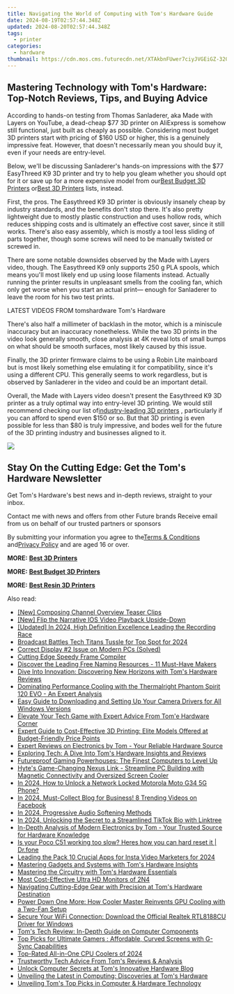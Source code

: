 ```yaml
---
title: Navigating the World of Computing with Tom's Hardware Guide
date: 2024-08-19T02:57:44.348Z
updated: 2024-08-20T02:57:44.348Z
tags:
  - printer
categories:
  - hardware
thumbnail: https://cdn.mos.cms.futurecdn.net/XTAkbnFUwer7ciyJVGEiGZ-320-80.jpg
---
```


## Mastering Technology with Tom's Hardware: Top-Notch Reviews, Tips, and Buying Advice

According to hands-on testing from Thomas Sanladerer, aka Made with Layers on YouTube, a dead-cheap $77 3D printer on AliExpress is somehow still functional, just built as cheaply as possible. Considering most budget 3D printers start with pricing of $160 USD or higher, this is a genuinely impressive feat. However, that doesn't necessarily mean you should buy it, even if your needs are entry-level.

 Below, we'll be discussing Sanladerer's hands-on impressions with the $77 EasyThreed K9 3D printer and try to help you gleam whether you should opt for it or save up for a more expensive model from our[Best Budget 3D Printers](https://www.tomshardware.com/best-picks/best-budget-3d-printers) or[Best 3D Printers](https://www.tomshardware.com/best-picks/best-3d-printers) lists, instead.

 First, the pros. The Easythreed K9 3D printer is obviously insanely cheap by industry standards, and the benefits don't stop there. It's also pretty lightweight due to mostly plastic construction and uses hollow rods, which reduces shipping costs and is ultimately an effective cost saver, since it still works. There's also easy assembly, which is mostly a tool less sliding of parts together, though some screws will need to be manually twisted or screwed in.

 There are some notable downsides observed by the Made with Layers video, though. The Easythreed K9 only supports 250 g PLA spools, which means you'll most likely end up using loose filaments instead. Actually running the printer results in unpleasant smells from the cooling fan, which only get worse when you start an actual print— enough for Sanladerer to leave the room for his two test prints.

 LATEST VIDEOS FROM tomshardware Tom's Hardware

 There's also half a millimeter of backlash in the motor, which is a miniscule inaccuracy but an inaccuracy nonetheless. While the two 3D prints in the video look generally smooth, close analysis at 4K reveal lots of small bumps on what should be smooth surfaces, most likely caused by this issue.

 Finally, the 3D printer firmware claims to be using a Robin Lite mainboard but is most likely something else emulating it for compatibility, since it's using a different CPU. This generally seems to work regardless, but is observed by Sanladerer in the video and could be an important detail.

 Overall, the Made with Layers video doesn't present the Easythreed K9 3D printer as a truly optimal way into entry-level 3D printing. We would still recommend checking our list of[industry-leading 3D printers](https://www.tomshardware.com/best-picks/best-3d-printers) , particularly if you can afford to spend even $150 or so. But that 3D printing is even possible for less than $80 is truly impressive, and bodes well for the future of the 3D printing industry and businesses aligned to it.

<!-- affiliate ads begin -->
<a href="https://store.movavi.com/affiliate.php?ACCOUNT=MOVAVI&AFFILIATE=108875&PATH=https%3A%2F%2Fwww.movavi.com%3FAFFILIATE%3D108875%26RESOURCE%3DBanner%2B728x90"><img src="https://mcusercontent.com/0885a03ded3d480dca9287f12/images/2e76fe6a-3010-1b37-7846-f34ff9c6b4ca.png" border="0"></a>
<!-- affiliate ads end -->
## Stay On the Cutting Edge: Get the Tom's Hardware Newsletter

 Get Tom's Hardware's best news and in-depth reviews, straight to your inbox.

 Contact me with news and offers from other Future brands  Receive email from us on behalf of our trusted partners or sponsors

 By submitting your information you agree to the[Terms & Conditions](https://futureplc.com/terms-conditions/) and[Privacy Policy](https://futureplc.com/privacy-policy/) and are aged 16 or over.

**MORE:** [**Best 3D Printers**](https://www.tomshardware.com/best-picks/best-3d-printers)

**MORE:** [**Best Budget 3D Printers**](https://www.tomshardware.com/best-picks/best-budget-3d-printers)

**MORE:** [**Best Resin 3D Printers**](https://www.tomshardware.com/best-picks/best-resin-3d-printers)


<ins class="adsbygoogle"
     style="display:block"
     data-ad-format="autorelaxed"
     data-ad-client="ca-pub-7571918770474297"
     data-ad-slot="1223367746"></ins>



<ins class="adsbygoogle"
     style="display:block"
     data-ad-client="ca-pub-7571918770474297"
     data-ad-slot="8358498916"
     data-ad-format="auto"
     data-full-width-responsive="true"></ins>

<span class="atpl-alsoreadstyle">Also read:</span>
<div><ul>
<li><a href="https://youtube-clips.techidaily.com/new-composing-channel-overview-teaser-clips/"><u>[New] Composing Channel Overview Teaser Clips</u></a></li>
<li><a href="https://fox-hovers.techidaily.com/new-flip-the-narrative-ios-video-playback-upside-down/"><u>[New] Flip the Narrative  IOS Video Playback Upside-Down</u></a></li>
<li><a href="https://desktop-recording.techidaily.com/updated-in-2024-high-definition-excellence-leading-the-recording-race/"><u>[Updated] In 2024, High Definition Excellence  Leading the Recording Race</u></a></li>
<li><a href="https://article-tips.techidaily.com/broadcast-battles-tech-titans-tussle-for-top-spot-for-2024/"><u>Broadcast Battles  Tech Titans Tussle for Top Spot for 2024</u></a></li>
<li><a href="https://win-howtos.techidaily.com/correct-display-2-issue-on-modern-pcs-solved/"><u>Correct Display #2 Issue on Modern PCs (Solved)</u></a></li>
<li><a href="https://screen-activity-recording.techidaily.com/cutting-edge-speedy-frame-compiler/"><u>Cutting Edge  Speedy Frame Compiler</u></a></li>
<li><a href="https://youtube-videos.techidaily.com/discover-the-leading-free-naming-resources-11-must-have-makers/"><u>Discover the Leading Free Naming Resources - 11 Must-Have Makers</u></a></li>
<li><a href="https://hardware-tips.techidaily.com/dive-into-innovation-discovering-new-horizons-with-toms-hardware-reviews/"><u>Dive Into Innovation: Discovering New Horizons with Tom's Hardware Reviews</u></a></li>
<li><a href="https://hardware-tips.techidaily.com/dominating-performance-cooling-with-the-thermalright-phantom-spirit-120-evo-an-expert-analysis/"><u>Dominating Performance Cooling with the Thermalright Phantom Spirit 120 EVO - An Expert Analysis</u></a></li>
<li><a href="https://hardware-updates.techidaily.com/easy-guide-to-downloading-and-setting-up-your-camera-drivers-for-all-windows-versions/"><u>Easy Guide to Downloading and Setting Up Your Camera Drivers for All Windows Versions</u></a></li>
<li><a href="https://hardware-tips.techidaily.com/elevate-your-tech-game-with-expert-advice-from-tome-hardware-corner/"><u>Elevate Your Tech Game with Expert Advice From Tom'e Hardware Corner</u></a></li>
<li><a href="https://hardware-tips.techidaily.com/expert-guide-to-cost-effective-3d-printing-elite-models-offered-at-budget-friendly-price-points/"><u>Expert Guide to Cost-Effective 3D Printing: Elite Models Offered at Budget-Friendly Price Points</u></a></li>
<li><a href="https://hardware-tips.techidaily.com/expert-reviews-on-electronics-by-tom-your-reliable-hardware-source/"><u>Expert Reviews on Electronics by Tom - Your Reliable Hardware Source</u></a></li>
<li><a href="https://hardware-tips.techidaily.com/exploring-tech-a-dive-into-toms-hardware-insights-and-reviews/"><u>Exploring Tech: A Dive Into Tom's Hardware Insights and Reviews</u></a></li>
<li><a href="https://hardware-tips.techidaily.com/futureproof-gaming-powerhouses-the-finest-computers-to-level-up/"><u>Futureproof Gaming Powerhouses: The Finest Computers to Level Up</u></a></li>
<li><a href="https://hardware-tips.techidaily.com/hytes-game-changing-nexus-link-streamline-pc-building-with-magnetic-connectivity-and-oversized-screen-cooler/"><u>Hyte's Game-Changing Nexus Link - Streamline PC Building with Magnetic Connectivity and Oversized Screen Cooler</u></a></li>
<li><a href="https://easy-unlock-android.techidaily.com/in-2024-how-to-unlock-a-network-locked-motorola-moto-g34-5g-phone-by-drfone-android/"><u>In 2024, How to Unlock a Network Locked Motorola Moto G34 5G Phone?</u></a></li>
<li><a href="https://facebook-video-content.techidaily.com/in-2024-must-collect-blog-for-business-8-trending-videos-on-facebook/"><u>In 2024, Must-Collect Blog for Business! 8 Trending Videos on Facebook</u></a></li>
<li><a href="https://extra-skills.techidaily.com/in-2024-progressive-audio-softening-methods/"><u>In 2024, Progressive Audio Softening Methods</u></a></li>
<li><a href="https://some-guidance.techidaily.com/in-2024-unlocking-the-secret-to-a-streamlined-tiktok-bio-with-linktree/"><u>In 2024, Unlocking the Secret to a Streamlined TikTok Bio with Linktree</u></a></li>
<li><a href="https://hardware-tips.techidaily.com/in-depth-analysis-of-modern-electronics-by-tom-your-trusted-source-for-hardware-knowledge/"><u>In-Depth Analysis of Modern Electronics by Tom - Your Trusted Source for Hardware Knowledge</u></a></li>
<li><a href="https://techidaily.com/is-your-poco-c51-working-too-slow-heres-how-you-can-hard-reset-it-drfone-by-drfone-reset-android-reset-android/"><u>Is your Poco C51 working too slow? Heres how you can hard reset it | Dr.fone</u></a></li>
<li><a href="https://instagram-clips.techidaily.com/leading-the-pack-10-crucial-apps-for-insta-video-marketers-for-2024/"><u>Leading the Pack  10 Crucial Apps for Insta Video Marketers for 2024</u></a></li>
<li><a href="https://hardware-tips.techidaily.com/mastering-gadgets-and-systems-with-toms-hardware-insights/"><u>Mastering Gadgets and Systems with Tom's Hardware Insights</u></a></li>
<li><a href="https://hardware-tips.techidaily.com/mastering-the-circuitry-with-toms-hardware-essentials/"><u>Mastering the Circuitry with Tom's Hardware Essentials</u></a></li>
<li><a href="https://hardware-tips.techidaily.com/most-cost-effective-ultra-hd-monitors-of-2n4/"><u>Most Cost-Effective Ultra HD Monitors of 2N4</u></a></li>
<li><a href="https://hardware-tips.techidaily.com/navigating-cutting-edge-gear-with-precision-at-toms-hardware-destination/"><u>Navigating Cutting-Edge Gear with Precision at Tom's Hardware Destination</u></a></li>
<li><a href="https://hardware-tips.techidaily.com/power-down-one-more-how-cooler-master-reinvents-gpu-cooling-with-a-two-fan-setup/"><u>Power Down One More: How Cooler Master Reinvents GPU Cooling with a Two-Fan Setup</u></a></li>
<li><a href="https://driver-download.techidaily.com/secure-your-wifi-connection-download-the-official-realtek-rtl8188cu-driver-for-windows/"><u>Secure Your WiFi Connection: Download the Official Realtek RTL8188CU Driver for Windows</u></a></li>
<li><a href="https://hardware-tips.techidaily.com/toms-tech-review-in-depth-guide-on-computer-components/"><u>Tom's Tech Review: In-Depth Guide on Computer Components</u></a></li>
<li><a href="https://hardware-tips.techidaily.com/top-picks-for-ultimate-gamers-affordable-curved-screens-with-g-sync-capabilities/"><u>Top Picks for Ultimate Gamers : Affordable, Curved Screens with G-Sync Capabilities</u></a></li>
<li><a href="https://hardware-tips.techidaily.com/top-rated-all-in-one-cpu-coolers-of-2024/"><u>Top-Rated All-in-One CPU Coolers of 2024</u></a></li>
<li><a href="https://hardware-tips.techidaily.com/trustworthy-tech-advice-from-toms-reviews-and-analysis/"><u>Trustworthy Tech Advice From Tom's Reviews & Analysis</u></a></li>
<li><a href="https://hardware-tips.techidaily.com/unlock-computer-secrets-at-toms-innovative-hardware-blog/"><u>Unlock Computer Secrets at Tom's Innovative Hardware Blog</u></a></li>
<li><a href="https://hardware-tips.techidaily.com/unveiling-the-latest-in-computing-discoveries-at-toms-hardware/"><u>Unveiling the Latest in Computing: Discoveries at Tom's Hardware</u></a></li>
<li><a href="https://hardware-tips.techidaily.com/unveiling-toms-top-picks-in-computer-and-hardware-technology/"><u>Unveiling Tom's Top Picks in Computer & Hardware Technology</u></a></li>
</ul></div>
